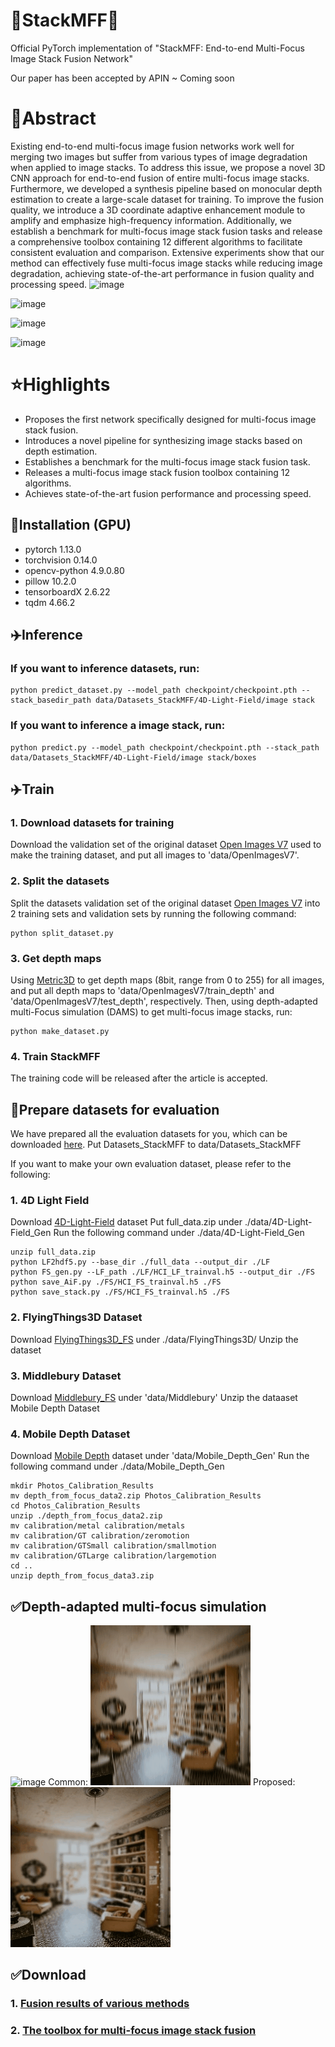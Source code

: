 # 🚀StackMFF🚀
Official PyTorch implementation of "StackMFF: End-to-end Multi-Focus Image Stack Fusion Network"

Our paper has been accepted by APIN ~ Coming soon
# 🌼Abstract
Existing end-to-end multi-focus image fusion networks work well for merging two images but suffer from various types of image degradation when applied to image stacks. To address this issue, we propose a novel 3D CNN approach for end-to-end fusion of entire multi-focus image stacks. Furthermore, we developed a synthesis pipeline based on monocular depth estimation to create a large-scale dataset for training. To improve the fusion quality, we introduce a 3D coordinate adaptive enhancement module to amplify and emphasize high-frequency information. Additionally, we establish a benchmark for multi-focus image stack fusion tasks and release a comprehensive toolbox containing 12 different algorithms to facilitate consistent evaluation and comparison. Extensive experiments show that our method can effectively fuse multi-focus image stacks while reducing image degradation, achieving state-of-the-art performance in fusion quality and processing speed.
![image](https://github.com/user-attachments/assets/5f4fb183-0716-478d-b696-7ba433d56e4a)

![image](https://github.com/user-attachments/assets/60c88b7d-9655-42ec-a382-42a52857bac2)

![image](https://github.com/user-attachments/assets/9ff49f42-071b-485b-9a32-b2730aee085b)

![image](https://github.com/user-attachments/assets/e473da64-2575-4faf-bfa2-5e3c80ecc9e3)


# ⭐Highlights
- Proposes the first network specifically designed for multi-focus image stack fusion.
- Introduces a novel pipeline for synthesizing image stacks based on depth estimation.
- Establishes a benchmark for the multi-focus image stack fusion task.
- Releases a multi-focus image stack fusion toolbox containing 12 algorithms.
- Achieves state-of-the-art fusion performance and processing speed.

## 🔨Installation (GPU)
- pytorch 1.13.0
- torchvision 0.14.0
- opencv-python 4.9.0.80
- pillow 10.2.0
- tensorboardX 2.6.22
- tqdm 4.66.2

## ✈️Inference
### If you want to inference datasets, run:
```
python predict_dataset.py --model_path checkpoint/checkpoint.pth --stack_basedir_path data/Datasets_StackMFF/4D-Light-Field/image stack
```
### If you want to inference a image stack, run:
```
python predict.py --model_path checkpoint/checkpoint.pth --stack_path data/Datasets_StackMFF/4D-Light-Field/image stack/boxes
```

## ✈️Train
### 1. Download datasets for training
Download the validation set of the original dataset [Open Images V7](https://github.com/cvdfoundation/open-images-dataset#download-full-dataset-with-google-storage-transfer) used to make the training dataset, and put all images to 'data/OpenImagesV7'.
### 2. Split the datasets
Split the datasets validation set of the original dataset [Open Images V7](https://github.com/cvdfoundation/open-images-dataset#download-full-dataset-with-google-storage-transfer) into 2 training sets and validation sets by running the following command:
```
python split_dataset.py
```
### 3. Get depth maps
Using [Metric3D](https://github.com/YvanYin/Metric3D) to get depth maps (8bit, range from 0 to 255) for all images, and put all depth maps to 'data/OpenImagesV7/train_depth' and 'data/OpenImagesV7/test_depth', respectively. Then, using depth-adapted multi-Focus simulation (DAMS) to get multi-focus image stacks, run:
```
python make_dataset.py
```
### 4. Train StackMFF
The training code will be released after the article is accepted.

## 🌈Prepare datasets for evaluation
We have prepared all the evaluation datasets for you, which can be downloaded [here](https://pan.baidu.com/s/1RJ0melbyYHelvEbkaANp_Q?pwd=cite).
Put Datasets_StackMFF to data/Datasets_StackMFF

If you want to make your own evaluation dataset, please refer to the following:

### 1. 4D Light Field
Download [4D-Light-Field](https://lightfield-analysis.uni-konstanz.de/) dataset
Put full_data.zip under ./data/4D-Light-Field_Gen
Run the following command under ./data/4D-Light-Field_Gen

```
unzip full_data.zip
python LF2hdf5.py --base_dir ./full_data --output_dir ./LF
python FS_gen.py --LF_path ./LF/HCI_LF_trainval.h5 --output_dir ./FS
python save_AiF.py ./FS/HCI_FS_trainval.h5 ./FS
python save_stack.py ./FS/HCI_FS_trainval.h5 ./FS
```

### 2. FlyingThings3D Dataset
Download [FlyingThings3D_FS](https://drive.google.com/file/d/19n3QGhg-IViwt0aqQ4rR8J3sO60PoWgL/view?usp=sharing) under ./data/FlyingThings3D/
Unzip the dataset

### 3. Middlebury Dataset

Download [Middlebury_FS](https://drive.google.com/file/d/1FDXf47Qp1-dT_C7bo30ZySvvPAgJf5FU/view?usp=sharing) under 'data/Middlebury'
Unzip the dataaset
Mobile Depth Dataset

### 4. Mobile Depth Dataset
Download [Mobile Depth](https://www.supasorn.com/dffdownload.html) dataset under 'data/Mobile_Depth_Gen'
Run the following command under ./data/Mobile_Depth_Gen
```
mkdir Photos_Calibration_Results
mv depth_from_focus_data2.zip Photos_Calibration_Results
cd Photos_Calibration_Results
unzip ./depth_from_focus_data2.zip
mv calibration/metal calibration/metals
mv calibration/GT calibration/zeromotion
mv calibration/GTSmall calibration/smallmotion
mv calibration/GTLarge calibration/largemotion
cd ..
unzip depth_from_focus_data3.zip
```

## ✅Depth-adapted multi-focus simulation
![image](https://github.com/user-attachments/assets/2e7927d6-74ea-4fc8-a2d8-2f80a0ad1eca)
Common:
![common](./Visualization/common.gif)
Proposed:
![DMAS](./Visualization/DAMS.gif)


## ✅Download
### 1. [Fusion results of various methods](https://pan.baidu.com/s/1PSZLc-wvsePbqXATl3ZOpg?pwd=cite)

### 2. [The toolbox for multi-focus image stack fusion](https://github.com/Xinzhe99/Toolbox-for-Multi-focus-Image-Stack-Fusion/tree/main)
